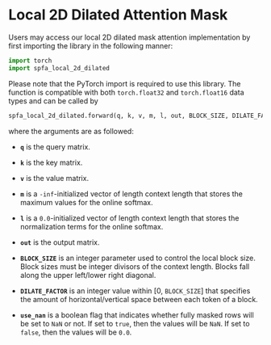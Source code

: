 # Local 2D Dilated Attention Mask

Users may access our local 2D dilated mask attention implementation by first importing the library in the following manner:

```python
import torch
import spfa_local_2d_dilated
```

Please note that the PyTorch import is required to use this library. The function is compatible with both `torch.float32` and `torch.float16` data types and can be called by

```python
spfa_local_2d_dilated.forward(q, k, v, m, l, out, BLOCK_SIZE, DILATE_FACTOR, use_nan)
```

where the arguments are as followed:

- **`q`** is the query matrix.

- **`k`** is the key matrix.

- **`v`** is the value matrix.

- **`m`** is a `-inf`-initialized vector of length context length that stores the maximum values for the online softmax.

- **`l`** is a `0.0`-initialized vector of length context length that stores the normalization terms for the online softmax.

- **`out`** is the output matrix.

- **`BLOCK_SIZE`** is an integer parameter used to control the local block size. Block sizes must be integer divisors of the context length. Blocks fall along the upper left/lower right diagonal.

- **`DILATE_FACTOR`** is an integer value within [0, `BLOCK_SIZE`] that specifies the amount of horizontal/vertical space between each token of a block.

- **`use_nan`** is a boolean flag that indicates whether fully masked rows will be set to `NaN` or not. If set to `true`, then the values will be `NaN`. If set to `false`, then the values will be `0.0`.